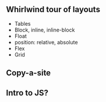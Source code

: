 ## Whirlwind tour of layouts
- Tables
- Block, inline, inline-block
- Float
- position: relative, absolute
- Flex
- Grid

## Copy-a-site

## Intro to JS?